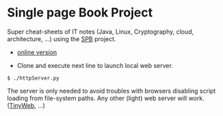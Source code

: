 # Single page Book Project

Super cheat-sheets of IT notes (Java, Linux, Cryptography, cloud, architecture, ...) using the [SPB](https://github.com/SinglePageBookProject/SPB) project.

- [online version](http://ww.oficina24x7.com/index.html)

- Clone and execute next line to launch local web server. 

```
$ ./httpServer.py
```

 The server is only needed to avoid troubles with browsers disabling script loading from file-system paths. Any other (light) web server will work.
 ([TinyWeb](https://www.ritlabs.com/en/products/tinyweb/download.php), ...)

